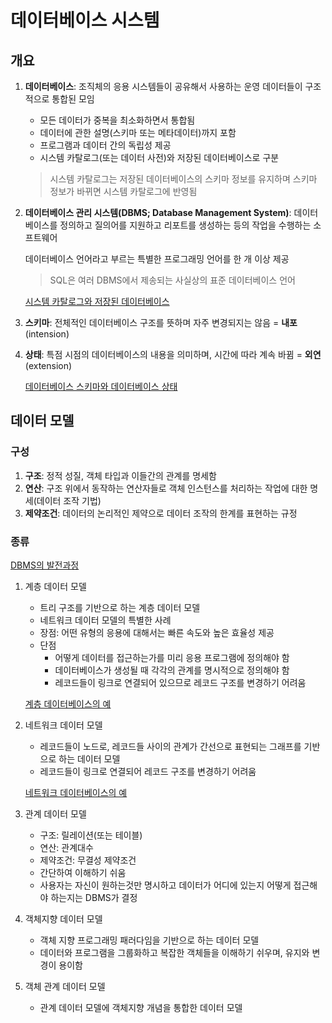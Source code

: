 # 데이터베이스 시스템

## 개요

1. **데이터베이스**: 조직체의 응용 시스템들이 공유해서 사용하는 운영 데이터들이 구조적으로 통합된 모임
    - 모든 데이터가 중복을 최소화하면서 통합됨
    - 데이터에 관한 설명(스키마 또는 메타데이터)까지 포함
    - 프로그램과 데이터 간의 독립성 제공
    - 시스템 카탈로그(또는 데이터 사전)와 저장된 데이터베이스로 구분

    > 시스템 카탈로그는 저장된 데이터베이스의 스키마 정보를 유지하며 스키마 정보가 바뀌면 시스템 카탈로그에 반영됨

2. **데이터베이스 관리 시스템(DBMS; Database Management System)**: 데이터베이스를 정의하고 질의어를 지원하고 리포트를 생성하는 등의 작업을 수행하는 소프트웨어

    데이터베이스 언어라고 부르는 특별한 프로그래밍 언어를 한 개 이상 제공

    > SQL은 여러 DBMS에서 제송되는 사실상의 표준 데이터베이스 언어

    [시스템 카탈로그와 저장된 데이터베이스](./images/시스템%20카탈로그와%20저장된%20데이터베이스.png)

3. **스키마**: 전체적인 데이터베이스 구조를 뜻하며 자주 변경되지는 않음 = **내포**(intension)
4. **상태**: 특점 시점의 데이터베이스의 내용을 의미하며, 시간에 따라 계속 바뀜 = **외연**(extension)

    [데이터베이스 스키마와 데이터베이스 상태](./images/데이터베이스%20스키마와%20상태.png)

## 데이터 모델

### 구성

1. **구조**: 정적 성질, 객체 타입과 이들간의 관계를 명세함
2. **연산**: 구조 위에서 동작하는 연산자들로 객체 인스턴스를 처리하는 작업에 대한 명세(데이터 조작 기법)
3. **제약조건**: 데이터의 논리적인 제약으로 데이터 조작의 한계를 표현하는 규정

### 종류

[DBMS의 발전과정](./images/DBMS의%20발전과정.png)

1. 계층 데이터 모델
    - 트리 구조를 기반으로 하는 계층 데이터 모델
    - 네트워크 데이터 모델의 특별한 사례
    - 장점: 어떤 유형의 응용에 대해서는 빠른 속도와 높은 효율성 제공
    - 단점
        - 어떻게 데이터를 접근하는가를 미리 응용 프로그램에 정의해야 함
        - 데이터베이스가 생성될 때 각각의 관계를 명시적으로 정의해야 함
        - 레코드들이 링크로 연결되어 있으므로 레코드 구조를 변경하기 어려움

    [계층 데이터베이스의 예](./images/계층%20데이터베이스의%20예.png)

2. 네트워크 데이터 모델
    - 레코드들이 노드로, 레코드들 사이의 관계가 간선으로 표현되는 그래프를 기반으로 하는 데이터 모델
    - 레코드들이 링크로 연결되어 레코드 구조를 변경하기 어려움

    [네트워크 데이터베이스의 예](./images/네트워크%20데이터베이스의%20예.png)

3. 관계 데이터 모델
    - 구조: 릴레이션(또는 테이블)
    - 연산: 관계대수
    - 제약조건: 무결성 제약조건
    - 간단하여 이해하기 쉬움
    - 사용자는 자신이 원하는것만 명시하고 데이터가 어디에 있는지 어떻게 접근해야 하는지는 DBMS가 결정
4. 객체지향 데이터 모델
    - 객체 지향 프로그래밍 패러다임을 기반으로 하는 데이터 모델
    - 데이터와 프로그램을 그룹화하고 복잡한 객체들을 이해하기 쉬우며, 유지와 변경이 용이함
5. 객체 관계 데이터 모델
    - 관계 데이터 모델에 객체지향 개념을 통합한 데이터 모델
